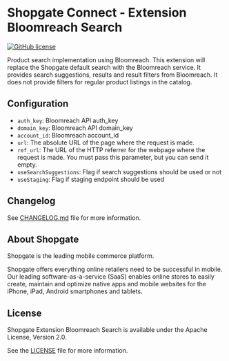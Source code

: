 # Shopgate Connect - Extension Bloomreach Search

[![GitHub license](http://dmlc.github.io/img/apache2.svg)](LICENSE)

Product search implementation using Bloomreach.
This extension will replace the Shopgate default search with the Bloomreach service.
It provides search suggestions, results and result filters from Bloomreach.
It does not provide filters for regular product listings in the catalog.

## Configuration
- `auth_key`: Bloomreach API auth_key
- `domain_key`: Bloomreach API domain_key
- `account_id`: Bloomreach account_id
- `url`: The absolute URL of the page where the request is made.
- `ref_url`: The URL of the HTTP referrer for the webpage where the request is made. You must pass this parameter, but you can send it empty.
- `useSearchSuggestions`: Flag if search suggestions should be used or not
- `useStaging`: Flag if staging endpoint should be used

## Changelog

See [CHANGELOG.md](CHANGELOG.md) file for more information.

## About Shopgate

Shopgate is the leading mobile commerce platform.

Shopgate offers everything online retailers need to be successful in mobile. Our leading
software-as-a-service (SaaS) enables online stores to easily create, maintain and optimize native
apps and mobile websites for the iPhone, iPad, Android smartphones and tablets.

## License

Shopgate Extension Bloomreach Search is available under the Apache License, Version 2.0.

See the [LICENSE](./LICENSE) file for more information.
